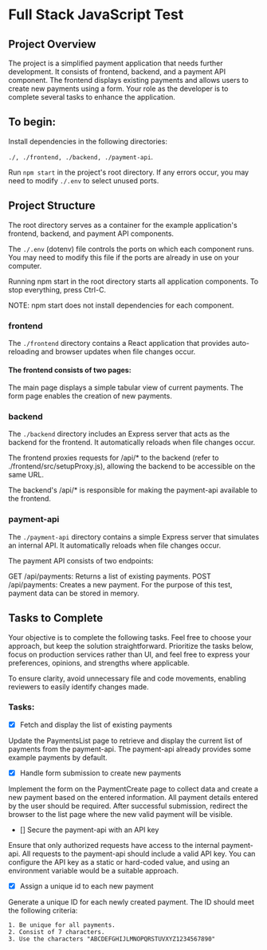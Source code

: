 # Full Stack JavaScript Test

## Project Overview

The project is a simplified payment application that needs further development. It consists of frontend, backend, and a payment API component. The frontend displays existing payments and allows users to create new payments using a form. Your role as the developer is to complete several tasks to enhance the application.


## To begin:

Install dependencies in the following directories:

`./, ./frontend, ./backend, ./payment-api`.

Run `npm start` in the project's root directory.
If any errors occur, you may need to modify `./.env` to select unused ports.

## Project Structure

The root directory serves as a container for the example application's frontend, backend, and payment API components.

The `./.env` (dotenv) file controls the ports on which each component runs. You may need to modify this file if the ports are already in use on your computer.

Running npm start in the root directory starts all application components. To stop everything, press Ctrl-C.

NOTE: npm start does not install dependencies for each component.

### frontend

The `./frontend` directory contains a React application that provides auto-reloading and browser updates when file changes occur.

#### The frontend consists of two pages:

The main page displays a simple tabular view of current payments.
The form page enables the creation of new payments.

### backend

The `./backend` directory includes an Express server that acts as the backend for the frontend. It automatically reloads when file changes occur.

The frontend proxies requests for /api/* to the backend (refer to ./frontend/src/setupProxy.js), allowing the backend to be accessible on the same URL.

The backend's /api/* is responsible for making the payment-api available to the frontend.

### payment-api

The `./payment-api` directory contains a simple Express server that simulates an internal API. It automatically reloads when file changes occur.

The payment API consists of two endpoints:

GET /api/payments: Returns a list of existing payments.
POST /api/payments: Creates a new payment.
For the purpose of this test, payment data can be stored in memory.

## Tasks to Complete

Your objective is to complete the following tasks. Feel free to choose your approach, but keep the solution straightforward. Prioritize the tasks below, focus on production services rather than UI, and feel free to express your preferences, opinions, and strengths where applicable.

To ensure clarity, avoid unnecessary file and code movements, enabling reviewers to easily identify changes made.

### Tasks:

- [x] Fetch and display the list of existing payments

Update the PaymentsList page to retrieve and display the current list of payments from the payment-api. The payment-api already provides some example payments by default.

- [x] Handle form submission to create new payments

Implement the form on the PaymentCreate page to collect data and create a new payment based on the entered information. All payment details entered by the user should be required. After successful submission, redirect the browser to the list page where the new valid payment will be visible.

- [] Secure the payment-api with an API key

Ensure that only authorized requests have access to the internal payment-api. All requests to the payment-api should include a valid API key. You can configure the API key as a static or hard-coded value, and using an environment variable would be a suitable approach.

- [x] Assign a unique id to each new payment  

Generate a unique ID for each newly created payment. The ID should meet the following criteria:

	1. Be unique for all payments.
	2. Consist of 7 characters.
	3. Use the characters "ABCDEFGHIJLMNOPQRSTUVXYZ1234567890"

